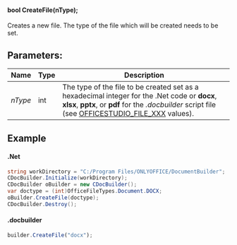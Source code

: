 #### bool CreateFile(nType);

Creates a new file. The type of the file which will be created needs to be set.

## Parameters:

| Name    | Type | Description                                                                                                                                                                                                                                                            |
| ------- | ---- | ---------------------------------------------------------------------------------------------------------------------------------------------------------------------------------------------------------------------------------------------------------------------- |
| *nType* | int  | The type of the file to be created set as a hexadecimal integer for the .Net code or **docx**, **xlsx**, **pptx**, or **pdf** for the *.docbuilder* script file (see [OFFICESTUDIO\_FILE\_XXX](../../../../Builder%20App/Overview/index.md#format-types) values). |

## Example

#### .Net

```c#
string workDirectory = "C:/Program Files/ONLYOFFICE/DocumentBuilder";
CDocBuilder.Initialize(workDirectory);
CDocBuilder oBuilder = new CDocBuilder();
var doctype = (int)OfficeFileTypes.Document.DOCX;
oBuilder.CreateFile(doctype);
CDocBuilder.Destroy();
```

#### .docbuilder

```js
builder.CreateFile("docx");
```
